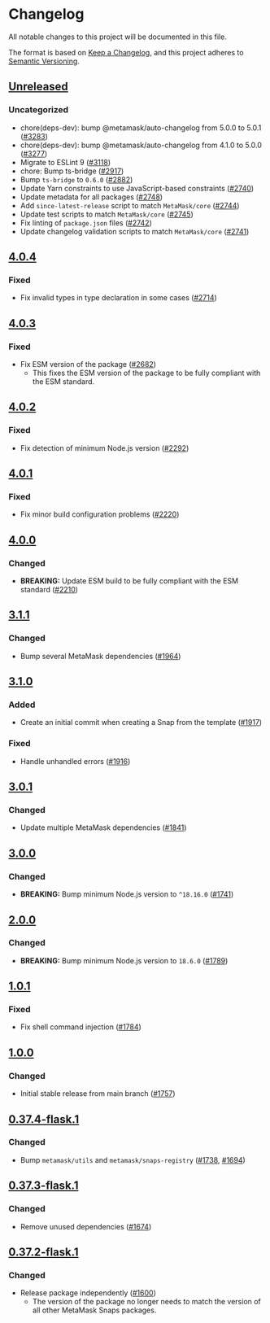 # Changelog

All notable changes to this project will be documented in this file.

The format is based on [Keep a Changelog](https://keepachangelog.com/en/1.0.0/),
and this project adheres to [Semantic Versioning](https://semver.org/spec/v2.0.0.html).

## [Unreleased]

### Uncategorized

- chore(deps-dev): bump @metamask/auto-changelog from 5.0.0 to 5.0.1 ([#3283](https://github.com/MetaMask/snaps-skunkworks.git/pull/3283))
- chore(deps-dev): bump @metamask/auto-changelog from 4.1.0 to 5.0.0 ([#3277](https://github.com/MetaMask/snaps-skunkworks.git/pull/3277))
- Migrate to ESLint 9 ([#3118](https://github.com/MetaMask/snaps-skunkworks.git/pull/3118))
- chore: Bump ts-bridge ([#2917](https://github.com/MetaMask/snaps-skunkworks.git/pull/2917))
- Bump `ts-bridge` to `0.6.0` ([#2882](https://github.com/MetaMask/snaps-skunkworks.git/pull/2882))
- Update Yarn constraints to use JavaScript-based constraints ([#2740](https://github.com/MetaMask/snaps-skunkworks.git/pull/2740))
- Update metadata for all packages ([#2748](https://github.com/MetaMask/snaps-skunkworks.git/pull/2748))
- Add `since-latest-release` script to match `MetaMask/core` ([#2744](https://github.com/MetaMask/snaps-skunkworks.git/pull/2744))
- Update test scripts to match `MetaMask/core` ([#2745](https://github.com/MetaMask/snaps-skunkworks.git/pull/2745))
- Fix linting of `package.json` files ([#2742](https://github.com/MetaMask/snaps-skunkworks.git/pull/2742))
- Update changelog validation scripts to match `MetaMask/core` ([#2741](https://github.com/MetaMask/snaps-skunkworks.git/pull/2741))

## [4.0.4]

### Fixed

- Fix invalid types in type declaration in some cases ([#2714](https://github.com/MetaMask/snaps/pull/2714))

## [4.0.3]

### Fixed

- Fix ESM version of the package ([#2682](https://github.com/MetaMask/snaps/pull/2682))
  - This fixes the ESM version of the package to be fully compliant with the ESM
    standard.

## [4.0.2]

### Fixed

- Fix detection of minimum Node.js version ([#2292](https://github.com/MetaMask/snaps/pull/2292))

## [4.0.1]

### Fixed

- Fix minor build configuration problems ([#2220](https://github.com/MetaMask/snaps/pull/2220))

## [4.0.0]

### Changed

- **BREAKING:** Update ESM build to be fully compliant with the ESM standard ([#2210](https://github.com/MetaMask/snaps/pull/2210))

## [3.1.1]

### Changed

- Bump several MetaMask dependencies ([#1964](https://github.com/MetaMask/snaps/pull/1964))

## [3.1.0]

### Added

- Create an initial commit when creating a Snap from the template ([#1917](https://github.com/MetaMask/snaps/pull/1917))

### Fixed

- Handle unhandled errors ([#1916](https://github.com/MetaMask/snaps/pull/1916))

## [3.0.1]

### Changed

- Update multiple MetaMask dependencies ([#1841](https://github.com/MetaMask/snaps/pull/1841))

## [3.0.0]

### Changed

- **BREAKING:** Bump minimum Node.js version to `^18.16.0` ([#1741](https://github.com/MetaMask/snaps/pull/1741))

## [2.0.0]

### Changed

- **BREAKING:** Bump minimum Node.js version to `18.6.0` ([#1789](https://github.com/MetaMask/snaps/pull/1789))

## [1.0.1]

### Fixed

- Fix shell command injection ([#1784](https://github.com/MetaMask/snaps/pull/1784))

## [1.0.0]

### Changed

- Initial stable release from main branch ([#1757](https://github.com/MetaMask/snaps/pull/1757))

## [0.37.4-flask.1]

### Changed

- Bump `metamask/utils` and `metamask/snaps-registry` ([#1738](https://github.com/MetaMask/snaps/pull/1738), [#1694](https://github.com/MetaMask/snaps/pull/1694))

## [0.37.3-flask.1]

### Changed

- Remove unused dependencies ([#1674](https://github.com/MetaMask/snaps/pull/1674))

## [0.37.2-flask.1]

### Changed

- Release package independently ([#1600](https://github.com/MetaMask/snaps/pull/1600))
  - The version of the package no longer needs to match the version of all other
    MetaMask Snaps packages.

[Unreleased]: https://github.com/MetaMask/snaps-skunkworks.git/compare/@metamask/create-snap@4.0.4...HEAD
[4.0.4]: https://github.com/MetaMask/snaps-skunkworks.git/compare/@metamask/create-snap@4.0.3...@metamask/create-snap@4.0.4
[4.0.3]: https://github.com/MetaMask/snaps-skunkworks.git/compare/@metamask/create-snap@4.0.2...@metamask/create-snap@4.0.3
[4.0.2]: https://github.com/MetaMask/snaps-skunkworks.git/compare/@metamask/create-snap@4.0.1...@metamask/create-snap@4.0.2
[4.0.1]: https://github.com/MetaMask/snaps-skunkworks.git/compare/@metamask/create-snap@4.0.0...@metamask/create-snap@4.0.1
[4.0.0]: https://github.com/MetaMask/snaps-skunkworks.git/compare/@metamask/create-snap@3.1.1...@metamask/create-snap@4.0.0
[3.1.1]: https://github.com/MetaMask/snaps-skunkworks.git/compare/@metamask/create-snap@3.1.0...@metamask/create-snap@3.1.1
[3.1.0]: https://github.com/MetaMask/snaps-skunkworks.git/compare/@metamask/create-snap@3.0.1...@metamask/create-snap@3.1.0
[3.0.1]: https://github.com/MetaMask/snaps-skunkworks.git/compare/@metamask/create-snap@3.0.0...@metamask/create-snap@3.0.1
[3.0.0]: https://github.com/MetaMask/snaps-skunkworks.git/compare/@metamask/create-snap@2.0.0...@metamask/create-snap@3.0.0
[2.0.0]: https://github.com/MetaMask/snaps-skunkworks.git/compare/@metamask/create-snap@1.0.1...@metamask/create-snap@2.0.0
[1.0.1]: https://github.com/MetaMask/snaps-skunkworks.git/compare/@metamask/create-snap@1.0.0...@metamask/create-snap@1.0.1
[1.0.0]: https://github.com/MetaMask/snaps-skunkworks.git/compare/@metamask/create-snap@0.37.4-flask.1...@metamask/create-snap@1.0.0
[0.37.4-flask.1]: https://github.com/MetaMask/snaps-skunkworks.git/compare/@metamask/create-snap@0.37.3-flask.1...@metamask/create-snap@0.37.4-flask.1
[0.37.3-flask.1]: https://github.com/MetaMask/snaps-skunkworks.git/compare/@metamask/create-snap@0.37.2-flask.1...@metamask/create-snap@0.37.3-flask.1
[0.37.2-flask.1]: https://github.com/MetaMask/snaps-skunkworks.git/releases/tag/@metamask/create-snap@0.37.2-flask.1
